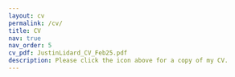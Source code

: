 ```yaml
---
layout: cv
permalink: /cv/
title: CV
nav: true
nav_order: 5
cv_pdf: JustinLidard_CV_Feb25.pdf
description: Please click the icon above for a copy of my CV.
---
```

